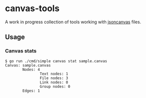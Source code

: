 # canvas-tools

A work in progress collection of tools working with [jsoncanvas](https://jsoncanvas.org/) files.



## Usage

### Canvas stats

```
$ go run ./cmd/simple canvas stat sample.canvas
Canvas: sample.canvas
        Nodes: 4
                Text nodes: 1
                File nodes: 3
                Link nodes: 0
                Group nodes: 0
        Edges: 1
```